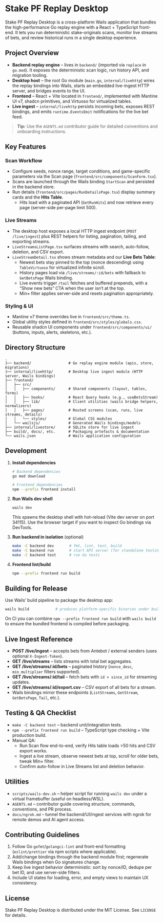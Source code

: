 # Stake PF Replay Desktop

Stake PF Replay Desktop is a cross-platform Wails application that bundles the high-performance Go replay
engine with a React + TypeScript front-end. It lets you run deterministic stake-originals scans, monitor live
streams of bets, and review historical runs in a single desktop experience.

## Project Overview

- **Backend replay engine** – lives in `backend/` (imported via `replace` in `go.mod`). It exposes the
  deterministic scan logic, run history API, and migration tooling.
- **Desktop host** – the root Go module (`main.go`, `internal/livehttp`) wires the replay bindings into Wails,
  starts an embedded live-ingest HTTP server, and bridges events to the UI.
- **Frontend** – React + Vite located in `frontend/`, implemented with Mantine UI v7, shadcn primitives, and
  Virtuoso for virtualized tables.
- **Live ingest** – `internal/livehttp` persists incoming bets, exposes REST bindings, and emits
  `runtime.EventsEmit` notifications for the live bet feed.

> **Tip:** Use the `AGENTS.md` contributor guide for detailed conventions and onboarding instructions.

## Key Features

### Scan Workflow
- Configure seeds, nonce range, target conditions, and game-specific parameters via the Scan page
  (`frontend/src/components/ScanForm.tsx`).
- Scans are launched through the Wails binding `StartScan` and persisted in the backend store.
- Run details (`frontend/src/pages/RunDetailsPage.tsx`) display summary cards and the **Hits Table**.
  - Hits load with a paginated API (`GetRunHits`) and now retrieve every page (server-side per-page limit 500).

### Live Streams
- The desktop host exposes a local HTTP ingest endpoint (`POST /live/ingest`) plus REST helpers for listing,
  pagination, tailing, and exporting streams.
- `LiveStreamsListPage.tsx` surfaces streams with search, auto-follow, deletion, and CSV export.
- `LiveStreamDetail.tsx` shows stream metadata and our **Live Bets Table**:
  - Newest bets stay pinned to the top (nonce descending) using `TableVirtuoso` for virtualized infinite scroll.
  - History pages load via `/live/streams/:id/bets` with fallback to `GetBetsPage` Wails binding.
  - Live events trigger `/tail` fetches and buffered prepends, with a “Show new bets” CTA when the user isn’t
    at the top.
  - Min× filter applies server-side and resets pagination appropriately.

### Styling & UI
- Mantine v7 theme overrides live in `frontend/src/theme.ts`.
- Global utility styles defined in `frontend/src/styles/globals.css`.
- Reusable shadcn UI components under `frontend/src/components/ui/` (buttons, inputs, alerts, skeletons,
  etc.).

## Directory Structure

```
.
├── backend/                 # Go replay engine module (apis, store, migrations)
├── internal/livehttp/       # Desktop live ingest module (HTTP server, Wails bindings)
├── frontend/
│   ├── src/
│   │   ├── components/      # Shared components (layout, tables, forms)
│   │   ├── hooks/           # React Query hooks (e.g., useBetsStream)
│   │   ├── lib/             # Client utilities (wails bridge helpers, normalizers)
│   │   ├── pages/           # Routed screens (scan, runs, live streams, details)
│   │   └── styles/          # Global CSS modules
│   └── wailsjs/             # Generated Wails bindings/models
├── internal/livestore/      # SQLite store for live ingest
├── build/, docs/, etc.      # Packaging artefacts & documentation
└── wails.json               # Wails application configuration
```

## Development

1. **Install dependencies**
   ```bash
   # Backend dependencies
   go mod download

   # Frontend dependencies
   npm --prefix frontend install
   ```
2. **Run Wails dev shell**
   ```bash
   wails dev
   ```
   This spawns the desktop shell with hot-reload (Vite dev server on port 34115). Use the browser target if
   you want to inspect Go bindings via DevTools.

3. **Run backend in isolation** (optional)
   ```bash
   make -C backend dev       # fmt, lint, test, build
   make -C backend run       # start API server (for standalone testing)
   make -C backend test      # run Go tests
   ```

4. **Frontend lint/build**
   ```bash
   npm --prefix frontend run build
   ```

## Building for Release

Use Wails’ build pipeline to package the desktop app:
```bash
wails build            # produces platform-specific binaries under build/
```
On CI you can combine `npm --prefix frontend run build` with `wails build` to ensure the bundled frontend is
compiled before packaging.

## Live Ingest Reference

- **POST /live/ingest** – accepts bets from Antebot / external senders (uses optional `X-Ingest-Token`).
- **GET /live/streams** – lists streams with total bet aggregates.
- **GET /live/streams/:id/bets** – paginated history (`nonce_desc`, `min_multiplier` filters supported).
- **GET /live/streams/:id/tail** – fetch bets with `id > since_id` for streaming updates.
- **GET /live/streams/:id/export.csv** – CSV export of all bets for a stream.
- Wails bindings mirror these endpoints (`ListStreams`, `GetStream`, `GetBetsPage`, `Tail`, etc.).

## Testing & QA Checklist

- `make -C backend test` – backend unit/integration tests.
- `npm --prefix frontend run build` – TypeScript type checking + Vite production build.
- Manual QA:
  - Run Scan flow end-to-end, verify Hits table loads >50 hits and CSV export works.
  - Ingest a live stream, observe newest bets at top, scroll for older bets, tweak Min× filter.
  - Confirm auto-follow in Live Streams list and deletion behavior.

## Utilities

- `scripts/wails-dev.sh` – helper script for running `wails dev` under a virtual framebuffer (useful on headless/WSL).
- `AGENTS.md` – contributor guide covering structure, commands, conventions, and PR process.
- `docs/ngrok.md` – tunnel the backend/UI/ingest services with ngrok for remote demos and AI agent access.

## Contributing Guidelines

1. Follow Go `gofmt`/`golangci-lint` and front-end formatting (`eslint/prettier` via npm scripts where
   applicable).
2. Add/change bindings through the backend module first; regenerate Wails bindings when Go signatures change.
3. Keep live ingest behavior deterministic: sort by nonce/ID, dedupe per bet ID, and use server-side filters.
4. Include UI states for loading, error, and empty views to maintain UX consistency.

## License

Stake PF Replay Desktop is distributed under the MIT License. See `LICENSE` for details.
